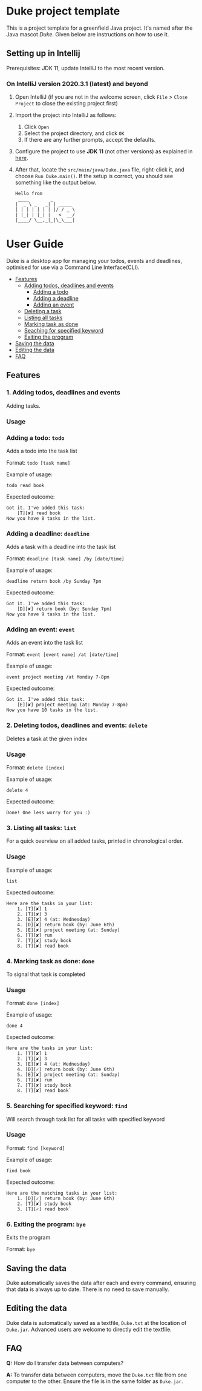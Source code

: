 # Duke project template

This is a project template for a greenfield Java project. It's named after the Java mascot _Duke_. Given below are instructions on how to use it.

## Setting up in Intellij

Prerequisites: JDK 11, update IntelliJ to the most recent version.

### On IntelliJ version 2020.3.1 (latest) and beyond

1. Open IntelliJ (if you are not in the welcome screen, click `File` > `Close Project` to close the existing project first)
1. Import the project into IntelliJ as follows:
   1. Click `Open`
   1. Select the project directory, and click `OK`
   1. If there are any further prompts, accept the defaults.
1. Configure the project to use **JDK 11** (not other versions) as explained in [here](https://www.jetbrains.com/help/idea/sdk.html#set-up-jdk).
1. After that, locate the `src/main/java/Duke.java` file, right-click it, and choose `Run Duke.main()`. If the setup is correct, you should see something like the output below.

   ```
   Hello from
    ____        _        
   |  _ \ _   _| | _____ 
   | | | | | | | |/ / _ \
   | |_| | |_| |   <  __/
   |____/ \__,_|_|\_\___|
   ```

# User Guide

Duke is a desktop app for managing your todos, events and deadlines, optimised for use via a Command Line Interface(CLI).
* [Features](#features)
  * [Adding todos, deadlines and events](#1-adding-todos-deadlines-and-events)
    * [Adding a todo](#adding-a-todo-todo)
    * [Adding a deadline](#adding-a-deadline-deadline)
    * [Adding an event](#adding-an-event-event)
  * [Deleting a task](#2-deleting-todos-deadlines-and-events-delete)
  * [Listing all tasks](#3-listing-all-tasks-list)
  * [Marking task as done](#4-marking-task-as-done-done)
  * [Seaching for specified keyword](#5-searching-for-specified-keyword-find)
  * [Exiting the program](#6-exiting-the-program-bye)
* [Saving the data](#saving-the-data)
* [Editing the data](#editing-the-data)
* [FAQ](#faq)

## Features 

### 1. Adding todos, deadlines and events
Adding tasks.

### Usage

### Adding a todo: `todo`

Adds a todo into the task list

Format: `todo [task name]`

Example of usage: 

`todo read book`

Expected outcome:

```
Got it. I've added this task:
	[T][✘] read book
Now you have 8 tasks in the list.
```

### Adding a deadline: `deadline`

Adds a task with a deadline into the task list

Format: `deadline [task name] /by [date/time]`

Example of usage:

`deadline return book /by Sunday 7pm`

Expected outcome:

```
Got it. I've added this task:
	[D][✘] return book (by: Sunday 7pm)
Now you have 9 tasks in the list.
```

### Adding an event: `event`

Adds an event into the task list

Format: `event [event name] /at [date/time]`

Example of usage:

`event project meeting /at Monday 7-8pm`

Expected outcome:

```
Got it. I've added this task:
	[E][✘] project meeting (at: Monday 7-8pm)
Now you have 10 tasks in the list.
```


### 2. Deleting todos, deadlines and events: `delete`

Deletes a task at the given index

### Usage

Format: `delete [index]`

Example of usage:

`delete 4`

Expected outcome:

`Done! One less worry for you :)`


### 3. Listing all tasks: `list`
For a quick overview on all added tasks, printed in chronological order.

### Usage

Example of usage:

`list`

Expected outcome:

```
Here are the tasks in your list:
	1. [T][✘] 1
	2. [T][✘] 3
	3. [E][✘] 4 (at: Wednesday)
	4. [D][✘] return book (by: June 6th)
	5. [E][✘] project meeting (at: Sunday)
	6. [T][✘] run
	7. [T][✘] study book
	8. [T][✘] read book
```


### 4. Marking task as done: `done`
To signal that task is completed

### Usage

Format: `done [index]`

Example of usage:

`done 4`

Expected outcome:

```
Here are the tasks in your list:
	1. [T][✘] 1
	2. [T][✘] 3
	3. [E][✘] 4 (at: Wednesday)
	4. [D][✓] return book (by: June 6th)
	5. [E][✘] project meeting (at: Sunday)
	6. [T][✘] run
	7. [T][✘] study book
	8. [T][✘] read book`
```


### 5. Searching for specified keyword: `find`
Will search through task list for all tasks with specified keyword

### Usage

Format: `find [keyword]`

Example of usage:

`find book`

Expected outcome:

```
Here are the matching tasks in your list:
	1. [D][✓] return book (by: June 6th)
	2. [T][✘] study book
	3. [T][✓] read book`
```


### 6. Exiting the program: `bye`
Exits the program

Format: `bye`


## Saving the data
Duke automatically saves the data after each and every command, ensuring that data is always up to date. There is no need to save manually.

## Editing the data
Duke data is automatically saved as a textfile, `Duke.txt` at the location of `Duke.jar`. Advanced users are welcome to directly edit the textfile.

## FAQ
**Q:** How do I transfer data between computers?

**A:** To transfer data between computers, move the `Duke.txt` file from one computer to the other. Ensure the file is in the same folder as `Duke.jar`.
